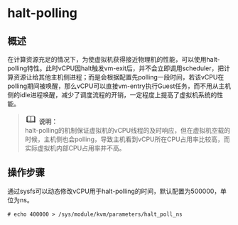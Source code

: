 # halt-polling<a name="ZH-CN_TOPIC_0187048018"></a>

## 概述<a name="section167677162718"></a>

在计算资源充足的情况下，为使虚拟机获得接近物理机的性能，可以使用halt-polling特性。此时vCPU因halt触发vm-exit后，并不会立即调用scheduler，把计算资源让给其他主机侧进程；而是会根据配置先polling一段时间，若该vCPU在polling期间被唤醒，那么vCPU可以直接vm-entry执行Guest任务，而不用从主机侧的idle进程唤醒，减少了调度流程的开销，一定程度上提高了虚拟机系统的性能。

>![](public_sys-resources/icon-note.gif) **说明：**   
>halt-polling的机制保证虚拟机的vCPU线程的及时响应，但在虚拟机空载的时候，主机侧也会polling，导致主机看到vCPU所在CPU占用率比较高，而实际虚拟机内部CPU占用率并不高。  

## 操作步骤<a name="section104069317271"></a>

通过sysfs可以动态修改vCPU用于halt-polling的时间，默认配置为500000，单位为ns。

```
# echo 400000 > /sys/module/kvm/parameters/halt_poll_ns
```

